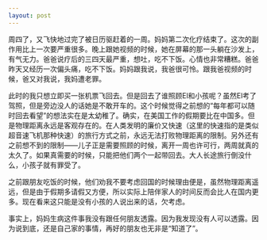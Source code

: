 ```yaml
---
layout: post
---
```


周四了，又飞快地过完了被日历驱赶着的一周。妈妈第二次化疗结束了。这次的副作用比上一次要严重很多。晚上跟她视频的时候，她在屏幕的那一头躺在沙发上，有气无力。爸爸说疗后的三四天最严重，想吐，吃不下饭。心情也非常糟糕。爸爸昨天又经历一次偏头痛，吃不下饭。妈妈跟我说，我爸很可怜。跟我爸视频的时候，爸又对我说，我妈遭老罪。

此时的我只想立即买一张机票飞回去。但是回去了谁照顾El和小孩呢？虽然El考了驾照，但是旁边没人的话她是不敢开车的。这个时候觉得之前想的“每年都可以随时回去看望”的想法实在是太幼稚了。确实，在美国工作的假期要比在中国多。但是物理距离永远是客观存在的。在人类发明的廉价又快速（这里的快速指的是类似超音速飞机那种快速）的旅行方式之前，永远无法打败物理距离的限制。另外还有之前想不到的限制——儿子正是需要照顾的时候，离开一周也许可行，两周就真的太久了。如果真需要的时候，只能把他们两个一起带回去。大人长途旅行倒没什么，小孩子就有罪受了。

之前跟朋友吃饭的时候，他们劝我不要考虑回国的时候理由便是，虽然物理距离遥远，但是由于假期多请假又方便，所以实际上陪伴家人的时间反而会比人在国内更多。现在看来这只能是没有小孩的人说出来的话，欠考虑。

事实上，妈妈生病这件事我没有跟任何朋友透露。因为我发现没有人可以透露。因为说到底，还是自己家的事情，再好的朋友也无非是“知道了”。